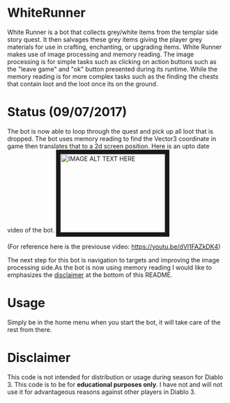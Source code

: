 # WhiteRunner
White Runner is a bot that collects grey/white items from the templar side story quest. It then salvages these grey items giving the player grey materials for use in crafting, enchanting, or upgrading items. White Runner makes use of image processing and memory reading. The image processing is for simple tasks such as clicking on action buttons such as the "leave game" and "ok" button presented during its runtime. While the memory reading is for more complex tasks such as the finding the chests that contain loot and the loot once its on the ground.

# Status (09/07/2017)
The bot is now able to loop through the quest and pick up all loot that is dropped. The bot uses memory reading to find the Vector3 coordinate in game then translates that to a 2d screen position. Here is an upto date video of the bot. 
<a href="http://www.youtube.com/watch?feature=player_embedded&v=YejSuaRm38c
" target="_blank"><img src="http://img.youtube.com/vi/YejSuaRm38c/0.jpg" 
alt="IMAGE ALT TEXT HERE" width="240" height="180" border="10" /></a>

(For reference here is the previouse video: <https://youtu.be/dVl1FAZkDK4>)

The next step for this bot is navigation to targets and improving the image processing side.As the bot is now using memory reading I would like to emphasizes the [disclaimer](https://github.com/Per-Plex/WhiteRunner#disclaimer) at the bottom of this README.

# Usage
Simply be in the home menu when you start the bot, it will take care of the rest from there.

# Disclaimer
This code is not intended for distribution or usage during season for Diablo 3. This code is to be for **educational purposes only**. I have not and will not use it for advantageous reasons against other players in Diablo 3.
